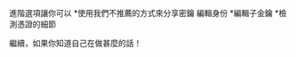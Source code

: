 [//]:#(注意:請將每個翻譯的字詞放在它原來的行列上，Transifex會將它們放在原來位置上！)

進階選項讓你可以
*使用我們不推薦的方式來分享密鑰
編輯身份
*編輯子金鑰
*檢測憑證的細節

繼續，如果你知道自己在做甚麼的話！